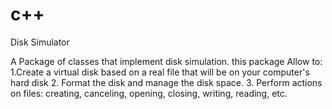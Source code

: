 # c++
Disk Simulator

A Package of classes that implement disk simulation.
this package Allow to:
1.Create a virtual disk based on a real file that will be on your computer's hard disk
2. Format the disk and manage the disk space.
3. Perform actions on files: creating, canceling, opening, closing, writing, reading, etc.

